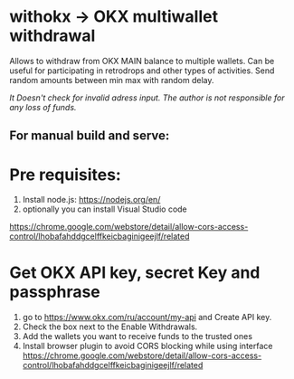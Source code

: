 # withokx -> OKX multiwallet withdrawal
Allows to withdraw from OKX MAIN balance to multiple wallets.
Can be useful for participating in retrodrops and other types of activities.
Send random amounts between min max with random delay.

*It Doesn't check for invalid adress input. The author is not responsible for any loss of funds.*

## For manual build and serve:
# Pre requisites:
1. Install node.js: https://nodejs.org/en/
2. optionally you can install Visual Studio code

https://chrome.google.com/webstore/detail/allow-cors-access-control/lhobafahddgcelffkeicbaginigeejlf/related
# Get OKX API key, secret Key and passphrase
1. go to https://www.okx.com/ru/account/my-api and Create API key.
2. Сheck the box next to the Enable Withdrawals.
3. Add the wallets you want to receive funds to the trusted ones
4. Install browser plugin to avoid CORS blocking while using interface https://chrome.google.com/webstore/detail/allow-cors-access-control/lhobafahddgcelffkeicbaginigeejlf/related